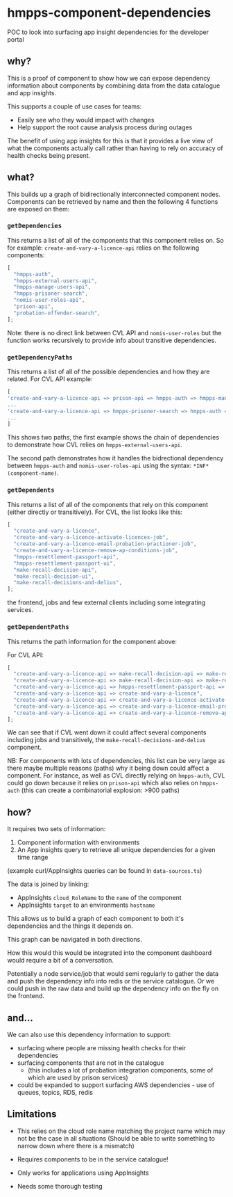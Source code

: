 # hmpps-component-dependencies

POC to look into surfacing app insight dependencies for the developer portal

## why?

This is a proof of component to show how we can expose dependency information about components by combining data from the data catalogue and app insights.

This supports a couple of use cases for teams:

- Easily see who they would impact with changes
- Help support the root cause analysis process during outages

The benefit of using app insights for this is that it provides a live view of what the components actually call rather than having to rely on accuracy of health checks being present.

## what?

This builds up a graph of bidirectionally interconnected component nodes.
Components can be retrieved by name and then the following 4 functions are exposed on them:

### `getDependencies`

This returns a list of all of the components that this component relies on.
So for example: `create-and-vary-a-licence-api` relies on the following components:

```js
[
  "hmpps-auth",
  "hmpps-external-users-api",
  "hmpps-manage-users-api",
  "hmpps-prisoner-search",
  "nomis-user-roles-api",
  "prison-api",
  "probation-offender-search",
];
```

Note: there is no direct link between CVL API and `nomis-user-roles` but the function works recursively to provide info about transitive dependencies.

### `getDependencyPaths`

This returns a list of all of the possible dependencies and how they are related.
For CVL API example:

```js
[
'create-and-vary-a-licence-api => prison-api => hmpps-auth => hmpps-manage-users-api => hmpps-external-users-api',
...
'create-and-vary-a-licence-api => hmpps-prisoner-search => hmpps-auth => nomis-user-roles-api => *INF* (hmpps-auth)',
...
]
```

This shows two paths, the first example shows the chain of dependencies to demonstrate how CVL relies on `hmpps-external-users-api`.

The second path demonstrates how it handles the bidrectional dependency between `hmpps-auth` and `nomis-user-roles-api` using the syntax: `*INF* (component-name)`.

### `getDependents`

This returns a list of all of the components that rely on this component (either directly or transitively).
For CVL, the list looks like this:

```js
[
  "create-and-vary-a-licence",
  "create-and-vary-a-licence-activate-licences-job",
  "create-and-vary-a-licence-email-probation-practioner-job",
  "create-and-vary-a-licence-remove-ap-conditions-job",
  "hmpps-resettlement-passport-api",
  "hmpps-resettlement-passport-ui",
  "make-recall-decision-api",
  "make-recall-decision-ui",
  "make-recall-decisions-and-delius",
];
```

the frontend, jobs and few external clients including some integrating services.

### `getDependentPaths`

This returns the path information for the component above:

For CVL API:

```js
[
  "create-and-vary-a-licence-api => make-recall-decision-api => make-recall-decision-ui",
  "create-and-vary-a-licence-api => make-recall-decision-api => make-recall-decisions-and-delius",
  "create-and-vary-a-licence-api => hmpps-resettlement-passport-api => hmpps-resettlement-passport-ui",
  "create-and-vary-a-licence-api => create-and-vary-a-licence",
  "create-and-vary-a-licence-api => create-and-vary-a-licence-activate-licences-job",
  "create-and-vary-a-licence-api => create-and-vary-a-licence-email-probation-practioner-job",
  "create-and-vary-a-licence-api => create-and-vary-a-licence-remove-ap-conditions-job",
];
```

We can see that if CVL went down it could affect several components including jobs and transitively, the `make-recall-decisions-and-delius` component.

NB: For components with lots of dependencies, this list can be very large as there maybe multiple reasons (paths) why it being down could affect a component. For instance, as well as CVL directly relying on `hmpps-auth`, CVL could go down because it relies on `prison-api` which also relies on `hmpps-auth` (this can create a combinatorial explosion: >900 paths)

## how?

It requires two sets of information:

1. Component information with environments
2. An App insights query to retrieve all unique dependencies for a given time range

(example curl/AppInsights queries can be found in `data-sources.ts`)

The data is joined by linking:

- AppInsights `cloud_RoleName` to the `name` of the component
- AppInsights `target` to an environments `hostname`

This allows us to build a graph of each component to both it's dependencies and the things it depends on.

This graph can be navigated in both directions.

How this would this would be integrated into the component dashboard would require a bit of a conversation.

Potentially a node service/job that would semi regularly to gather the data and push the dependency info into redis or the service catalogue. Or we could push in the raw data and build up the dependency info on the fly on the frontend.

## and...

We can also use this dependency information to support:

- surfacing where people are missing health checks for their dependencies
- surfacing components that are not in the catalogue
  - (this includes a lot of probation integration components, some of which are used by prison services)
- could be expanded to support surfacing AWS dependencies - use of queues, topics, RDS, redis

## Limitations

- This relies on the cloud role name matching the project name which may not be the case in all situations
  (Should be able to write something to narrow down where there is a mismatch)

- Requires components to be in the service catalogue!

- Only works for applications using AppInsights

- Needs some thorough testing

